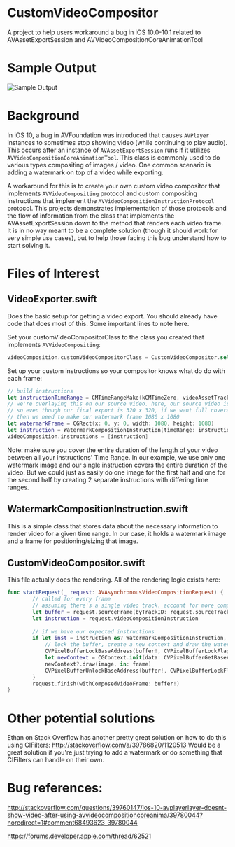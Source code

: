 # CustomVideoCompositor
A project to help users workaround a bug in iOS 10.0-10.1 related to AVAssetExportSession and AVVideoCompositionCoreAnimationTool

# Sample Output
![Sample Output](http://i.imgur.com/ovzm4QU.gif "Logo Title Text 1")

# Background
In iOS 10, a bug in AVFoundation was introduced that causes `AVPlayer` instances to sometimes stop showing video (while continuing to play audio). This occurs after an instance of `AVAssetExportSession` runs if it utilizes `AVVideoCompositionCoreAnimationTool`. This class is commonly used to do various types compositing of images / video. One common scenario is adding a watermark on top of a video while exporting.

A workaround for this is to create your own custom video compositor that implements `AVVideoCompositing` protocol and custom compositing instructions that implement the `AVVideoCompositionInstructionProtocol` protocol. This projects demonstrates implementation of those protocols and the flow of information from the class that implements the AVAssetExportSession down to the method that renders each video frame. It is in no way meant to be a complete solution (though it should work for very simple use cases), but to help those facing this bug understand how to start solving it.

# Files of Interest

## VideoExporter.swift
Does the basic setup for getting a video export. You should already have code that does most of this. Some important lines to note here.

Set your customVideoCompositorClass to the class you created that implements `AVVideoCompositing`:

```swift
videoComposition.customVideoCompositorClass = CustomVideoCompositor.self
```    
Set up your custom instructions so your compositor knows what do do with each frame:
```swift
// build instructions
let instructionTimeRange = CMTimeRangeMake(kCMTimeZero, videoAssetTrack.timeRange.duration)
// we're overlaying this on our source video. here, our source video is 1080 x 1080
// so even though our final export is 320 x 320, if we want full coverage of the video with our watermark,
// then we need to make our watermark frame 1080 x 1080
let watermarkFrame = CGRect(x: 0, y: 0, width: 1080, height: 1080)
let instruction = WatermarkCompositionInstruction(timeRange: instructionTimeRange, watermarkImage: image!, watermarkFrame: watermarkFrame)
videoComposition.instructions = [instruction]
```

Note: make sure you cover the entire duration of the length of your video between all your instructions' Time Range. In our example, we use only one watermark image and our single instruction covers the entire duration of the video. But we could just as easily do one image for the first half and one for the second half by creating 2 separate instructions with differing time ranges.

## WatermarkCompositionInstruction.swift

This is a simple class that stores data about the necessary information to render video for a given time range. In our case, it holds a watermark image and a frame for positioning/sizing that image.

## CustomVideoCompositor.swift

This file actually does the rendering. All of the rendering logic exists here:

```swift
func startRequest(_ request: AVAsynchronousVideoCompositionRequest) {
        // called for every frame
        // assuming there's a single video track. account for more complex scenarios as you need to
        let buffer = request.sourceFrame(byTrackID: request.sourceTrackIDs[0].int32Value)
        let instruction = request.videoCompositionInstruction
        
        // if we have our expected instructions
        if let inst = instruction as? WatermarkCompositionInstruction, let image = inst.watermarkImage, let frame = inst.watermarkFrame  {
            // lock the buffer, create a new context and draw the watermark image
            CVPixelBufferLockBaseAddress(buffer!, CVPixelBufferLockFlags.readOnly)
            let newContext = CGContext.init(data: CVPixelBufferGetBaseAddress(buffer!), width: CVPixelBufferGetWidth(buffer!), height: CVPixelBufferGetHeight(buffer!), bitsPerComponent: 8, bytesPerRow: CVPixelBufferGetBytesPerRow(buffer!), space: CGColorSpaceCreateDeviceRGB(), bitmapInfo: CGImageAlphaInfo.premultipliedLast.rawValue)
            newContext?.draw(image, in: frame)
            CVPixelBufferUnlockBaseAddress(buffer!, CVPixelBufferLockFlags.readOnly)
        }
        request.finish(withComposedVideoFrame: buffer!)
}
```

# Other potential solutions

Ethan on Stack Overflow has another pretty great solution on how to do this using CIFilters: http://stackoverflow.com/a/39786820/1120513 Would be a great solution if you're just trying to add a watermark or do something that CIFilters can handle on their own.

# Bug references:

http://stackoverflow.com/questions/39760147/ios-10-avplayerlayer-doesnt-show-video-after-using-avvideocompositioncoreanima/39780044?noredirect=1#comment68493623_39780044

https://forums.developer.apple.com/thread/62521
